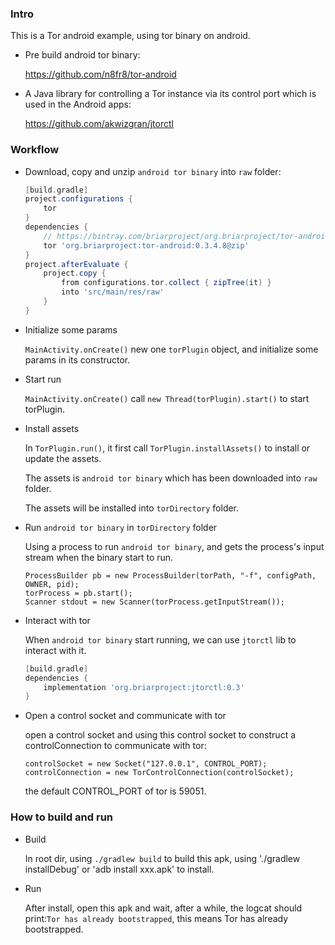 ### Intro

This is a Tor android example, using tor binary on android.

* Pre build android tor binary: 

    https://github.com/n8fr8/tor-android

* A Java library for controlling a Tor instance via its control port which is used in the Android apps:

    https://github.com/akwizgran/jtorctl 

### Workflow

* Download, copy and unzip `android tor binary` into `raw` folder:

    ```groovy
    [build.gradle]
    project.configurations {
        tor
    }
    dependencies {
        // https://bintray.com/briarproject/org.briarproject/tor-android
        tor 'org.briarproject:tor-android:0.3.4.8@zip'
    }
    project.afterEvaluate {
        project.copy {
            from configurations.tor.collect { zipTree(it) }
            into 'src/main/res/raw'
        }
    }
    ```

* Initialize some params

    `MainActivity.onCreate()` new one `torPlugin` object, and initialize some params in its constructor.

* Start run

    `MainActivity.onCreate()` call `new Thread(torPlugin).start()` to start torPlugin.

* Install assets

    In `TorPlugin.run()`, it first call `TorPlugin.installAssets()` to install or update the assets.
    
    The assets is `android tor binary` which has been downloaded into `raw` folder.
    
    The assets will be installed into `torDirectory` folder.

* Run `android tor binary` in `torDirectory` folder

    Using a process to run `android tor binary`, and gets the process's input stream when the binary start to run.
    ```android
    ProcessBuilder pb = new ProcessBuilder(torPath, "-f", configPath, OWNER, pid);
    torProcess = pb.start();
    Scanner stdout = new Scanner(torProcess.getInputStream());
    ```
    
* Interact with tor

    When `android tor binary` start running, we can use `jtorctl` lib to interact with it.
    ```groovy
    [build.gradle]
    dependencies {
        implementation 'org.briarproject:jtorctl:0.3'
    }
    ```

* Open a control socket and communicate with tor

    open a control socket and using this control socket to construct a controlConnection to communicate with tor:
    ```android
    controlSocket = new Socket("127.0.0.1", CONTROL_PORT);
    controlConnection = new TorControlConnection(controlSocket);
    ```
    the default CONTROL_PORT of tor is 59051.

### How to build and run

* Build

    In root dir, using `./gradlew build` to build this apk, using './gradlew installDebug' or 'adb install xxx.apk' to install.

* Run

    After install, open this apk and wait, after a while, the logcat should print:`Tor has already bootstrapped`, this means Tor has already bootstrapped.


